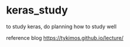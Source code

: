 # keras_study
to study keras, do planning how to study well

reference blog
https://tykimos.github.io/lecture/
